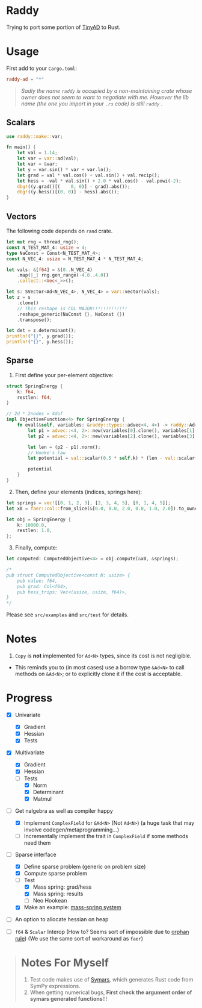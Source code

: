 # Raddy
Trying to port some portion of [TinyAD](https://github.com/patr-schm/TinyAD) to Rust.

# Usage

First add to your `Cargo.toml`:
```toml
raddy-ad = "*"
```
>_Sadly the name `raddy` is occupied by a non-maintaining crate whose owner does not seem to want to negotiate with me. However the lib name (the one you import in your `.rs` code) is still `raddy`_ .

## Scalars
```rust
use raddy::make::var;

fn main() {
    let val = 1.14;
    let var = var::ad(val);
    let var = &var;
    let y = var.sin() * var + var.ln();
    let grad = val * val.cos() + val.sin() + val.recip();
    let hess = -val * val.sin() + 2.0 * val.cos() - val.powi(-2);
    dbg!((y.grad()[(    0, 0)] - grad).abs());
    dbg!((y.hess()[(0, 0)] - hess).abs());
}
```

## Vectors
The following code depends on `rand` crate.
```rust
let mut rng = thread_rng();
const N_TEST_MAT_4: usize = 4;
type NaConst = Const<N_TEST_MAT_4>;
const N_VEC_4: usize = N_TEST_MAT_4 * N_TEST_MAT_4;

let vals: &[f64] = &(0..N_VEC_4)
    .map(|_| rng.gen_range(-4.0..4.0))
    .collect::<Vec<_>>();

let s: SVector<Ad<N_VEC_4>, N_VEC_4> = var::vector(vals);
let z = s
    .clone()
    // This reshape is COL MAJOR!!!!!!!!!!!!!
    .reshape_generic(NaConst {}, NaConst {})
    .transpose();

let det = z.determinant();
println!("{}", y.grad());
println!("{}", y.hess());
```

## Sparse
1. First define your per-element objective:
```rust
struct SpringEnergy {
    k: f64,
    restlen: f64,
}

// 2d * 2nodes = 4dof
impl ObjectiveFunction<4> for SpringEnergy {
    fn eval(&self, variables: &raddy::types::advec<4, 4>) -> raddy::Ad<4> {
        let p1 = advec::<4, 2>::new(variables[0].clone(), variables[1].clone());
        let p2 = advec::<4, 2>::new(variables[2].clone(), variables[3].clone());

        let len = (p2 - p1).norm();
        // Hooke's law
        let potential = val::scalar(0.5 * self.k) * (len - val::scalar(self.restlen)).powi(2);

        potential
    }
}


```
2. Then, define your elements (indices, springs here):
```rust
let springs = vec![[0, 1, 2, 3], [2, 3, 4, 5], [0, 1, 4, 5]];
let x0 = faer::col::from_slice(&[0.0, 0.0, 2.0, 0.0, 1.0, 2.0]).to_owned();

let obj = SpringEnergy {
    k: 10000.0,
    restlen: 1.0,
};
```
3. Finally, compute:
```rust
let computed: ComputedObjective<4> = obj.compute(&x0, &springs);

/*
pub struct ComputedObjective<const N: usize> {
    pub value: f64,
    pub grad: Col<f64>,
    pub hess_trips: Vec<(usize, usize, f64)>,
}
*/
```

Please see `src/examples` and `src/test` for details.

# Notes
1. `Copy` is **not** implemented for `Ad<N>` types, since its cost is not negligible.
- This reminds you to (in most cases) use a borrow type `&Ad<N>` to call methods on `&Ad<N>`; or to explicitly clone it if the cost is acceptable.

# Progress

- [x] Univariate
  - [x] Gradient
  - [x] Hessian
  - [x] Tests
- [x] Multivariate
  - [x] Gradient
  - [x] Hessian
  - [ ] Tests
    - [x] Norm
    - [x] Determinant
    - [x] Matmul
- [ ] Get nalgebra as well as compiler happy
  - [x] Implement `ComplexField` for `&Ad<N>` (Not `Ad<N>`) (a huge task that may involve codegen/metaprogramming...)
  - [ ] Incrementally implement the trait in `ComplexField` if some methods need them
- [ ] Sparse interface
  - [x] Define sparse problem (generic on problem size)
  - [x] Compute sparse problem
  - [ ] Test
    - [x] Mass spring: grad/hess
    - [x] Mass spring: results
    - [ ] Neo Hookean
  - [x] Make an example: [mass-spring system](https://github.com/Da1sypetals/Raddy-examples)
- [ ] An option to allocate hessian on heap
- [ ] `f64` & `Scalar` Interop (How to? Seems sort of impossible due to [orphan rule](https://doc.rust-lang.org/book/ch10-02-traits.html)) (We use the same sort of workaround as `faer`)


># Notes For Myself
>1. Test code makes use of [Symars](https://github.com/Da1sypetals/Symars), which generates Rust code from SymPy expressions.
>2. When getting numerical bugs, **First check the argument order of symars generated functions**!!!
